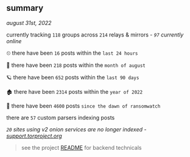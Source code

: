 
## summary
_august 31st, 2022_

currently tracking `118` groups across `214` relays & mirrors - _`97` currently online_

⏲ there have been `16` posts within the `last 24 hours`

🦈 there have been `218` posts within the `month of august`

🪐 there have been `652` posts within the `last 90 days`

🏚 there have been `2314` posts within the `year of 2022`

🦕 there have been `4600` posts `since the dawn of ransomwatch`

there are `57` custom parsers indexing posts

_`20` sites using v2 onion services are no longer indexed - [support.torproject.org](https://support.torproject.org/onionservices/v2-deprecation/)_

> see the project [README](https://github.com/joshhighet/ransomwatch#ransomwatch--) for backend technicals
